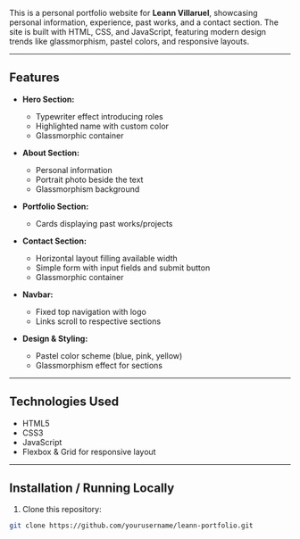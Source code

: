 This is a personal portfolio website for **Leann Villaruel**, showcasing personal information, experience, past works, and a contact section. The site is built with HTML, CSS, and JavaScript, featuring modern design trends like glassmorphism, pastel colors, and responsive layouts.

---

## Features

- **Hero Section:**  
  - Typewriter effect introducing roles 
  - Highlighted name with custom color  
  - Glassmorphic container

- **About Section:**  
  - Personal information
  - Portrait photo beside the text 
  - Glassmorphism background

- **Portfolio Section:**  
  - Cards displaying past works/projects  

- **Contact Section:**  
  - Horizontal layout filling available width  
  - Simple form with input fields and submit button  
  - Glassmorphic container

- **Navbar:**  
  - Fixed top navigation with logo  
  - Links scroll to respective sections

- **Design & Styling:**  
  - Pastel color scheme (blue, pink, yellow)  
  - Glassmorphism effect for sections  

---

## Technologies Used

- HTML5  
- CSS3  
- JavaScript
- Flexbox & Grid for responsive layout  

---

## Installation / Running Locally

1. Clone this repository:

```bash
git clone https://github.com/yourusername/leann-portfolio.git

